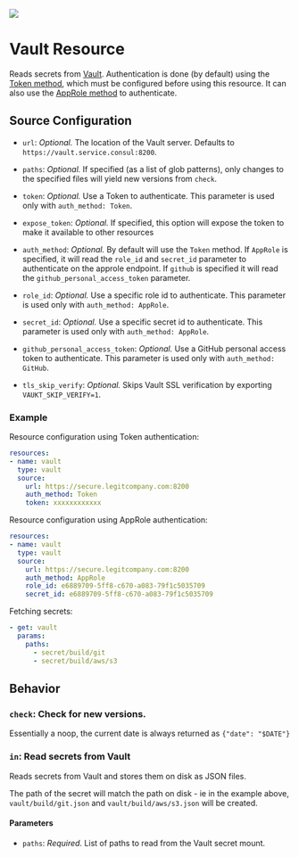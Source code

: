 [![](https://images.microbadger.com/badges/image/docurated/concourse-vault-resource.svg)](https://microbadger.com/images/docurated/concourse-vault-resource "Get your own image badge on microbadger.com")

# Vault Resource

Reads secrets from [Vault](https://www.vaultproject.io/). Authentication is done (by default) using the [Token method](https://www.vaultproject.io/docs/auth/token.html), which must be configured before using this resource.
It can also use the [AppRole method](https://www.vaultproject.io/docs/auth/approle.html) to authenticate.

## Source Configuration

* `url`: *Optional.* The location of the Vault server. Defaults to `https://vault.service.consul:8200`.

* `paths`: *Optional.* If specified (as a list of glob patterns), only changes
  to the specified files will yield new versions from `check`.

* `token`: *Optional.* Use a Token to authenticate. This parameter is used only with `auth_method: Token`.

* `expose_token`: *Optional.* If specified, this option will expose the token to make it available to other resources

* `auth_method`: *Optional.* By default will use the `Token` method. If `AppRole` is specified, it will read the `role_id` and `secret_id` parameter to authenticate on the approle endpoint. If `github` is specified it will read the `github_personal_access_token` parameter.

* `role_id`: *Optional.* Use a specific role id to authenticate. This parameter is used only with `auth_method: AppRole`.

* `secret_id`: *Optional.* Use a specific secret id to authenticate. This parameter is used only with `auth_method: AppRole`.

* `github_personal_access_token`: *Optional.* Use a GitHub personal access token to authenticate. This parameter is used only with `auth_method: GitHub`.

* `tls_skip_verify`: *Optional.* Skips Vault SSL verification by exporting
  `VAUKT_SKIP_VERIFY=1`.

### Example

Resource configuration using Token authentication:

``` yaml
resources:
- name: vault
  type: vault
  source:
    url: https://secure.legitcompany.com:8200
    auth_method: Token
    token: xxxxxxxxxxxx
```

Resource configuration using AppRole authentication:

``` yaml
resources:
- name: vault
  type: vault
  source:
    url: https://secure.legitcompany.com:8200
    auth_method: AppRole
    role_id: e6889709-5ff8-c670-a083-79f1c5035709
    secret_id: e6889709-5ff8-c670-a083-79f1c5035709
```

Fetching secrets:

``` yaml
- get: vault
  params:
    paths:
      - secret/build/git
      - secret/build/aws/s3
```

## Behavior

### `check`: Check for new versions.

Essentially a noop, the current date is always returned as `{"date": "$DATE"}`

### `in`: Read secrets from Vault

Reads secrets from Vault and stores them on disk as JSON files.

The path of the secret will match the path on disk - ie in the example above, `vault/build/git.json` and `vault/build/aws/s3.json` will be created.

#### Parameters

* `paths`: *Required.* List of paths to read from the Vault secret mount.
